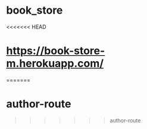 # book_store

<<<<<<< HEAD

# https://book-store-m.herokuapp.com/

=======

# author-route

> > > > > > > author-route
